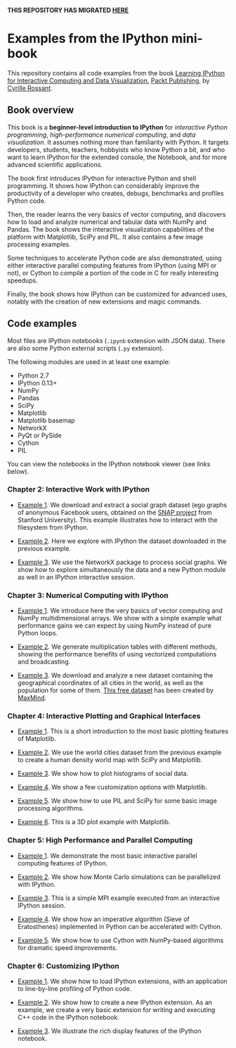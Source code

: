 **THIS REPOSITORY HAS MIGRATED [HERE](https://github.com/ipython-books/minibook-code)**

Examples from the IPython mini-book
===================================

This repository contains all code examples from the book [Learning IPython for Interactive Computing and Data Visualization](http://www.packtpub.com/learning-ipython-for-interactive-computing-and-data-visualization/book), [Packt Publishing](http://www.packtpub.com), by [Cyrille Rossant](http://cyrille.rossant.net).


Book overview
-------------

This book is a **beginner-level introduction to IPython** for *interactive Python programming*, *high-performance numerical computing*, and *data visualization*. It assumes nothing more than familiarity with Python. It targets developers, students, teachers, hobbyists who know Python a bit, and who want to learn IPython for the extended console, the Notebook, and for more advanced scientific applications.

The book first introduces IPython for interactive Python and shell programming. It shows how IPython can considerably improve the productivity of a developer who creates, debugs, benchmarks and profiles Python code.

Then, the reader learns the very basics of vector computing, and discovers how to load and analyze numerical and tabular data with NumPy and Pandas. The book shows the interactive visualization capabilities of the platform with Matplotlib, SciPy and PIL. It also contains a few image processing examples.

Some techniques to accelerate Python code are also demonstrated, using either interactive parallel computing features from IPython (using MPI or not), or Cython to compile a portion of the code in C for really interesting speedups.

Finally, the book shows how IPython can be customized for advanced uses, notably with the creation of new extensions and magic commands.


Code examples
-------------

Most files are IPython notebooks (`.ipynb` extension with JSON data). There are also some Python external scripts (`.py` extension).

The following modules are used in at least one example:

  * Python 2.7
  * IPython 0.13+
  * NumPy
  * Pandas
  * SciPy
  * Matplotlib
  * Matplotlib basemap
  * NetworkX
  * PyQt or PySide
  * Cython
  * PIL

You can view the notebooks in the IPython notebook viewer (see links below).


### Chapter 2: Interactive Work with IPython

  * [Example 1](http://nbviewer.ipython.org/url/raw.github.com/rossant/ipython-minibook/master/chapter2/201-facebook-data-download.ipynb). We download and extract a social graph dataset (ego graphs of anonymous Facebook users, obtained on the [SNAP project](http://snap.stanford.edu/data/) from Stanford University). This example illustrates how to interact with the filesystem from IPython.
  
  * [Example 2](http://nbviewer.ipython.org/url/raw.github.com/rossant/ipython-minibook/master/chapter2/202-facebook-data-explore.ipynb). Here we explore with IPython the dataset downloaded in the previous example.
  
  * [Example 3](http://nbviewer.ipython.org/url/raw.github.com/rossant/ipython-minibook/master/chapter2/203-networkx.ipynb). We use the NetworkX package to process social graphs. We show how to explore simultaneously the data and a new Python module as well in an IPython interactive session.


### Chapter 3: Numerical Computing with IPython

  * [Example 1](http://nbviewer.ipython.org/url/raw.github.com/rossant/ipython-minibook/master/chapter3/301-vector-computations.ipynb). We introduce here the very basics of vector computing and NumPy multidimensional arrays. We show with a simple example what performance gains we can expect by using NumPy instead of pure Python loops.
  
  * [Example 2](http://nbviewer.ipython.org/url/raw.github.com/rossant/ipython-minibook/master/chapter3/302-multiplication-tables.ipynb). We generate multiplication tables with different methods, showing the performance benefits of using vectorized computations and broadcasting.
  
  * [Example 3](http://nbviewer.ipython.org/url/raw.github.com/rossant/ipython-minibook/master/chapter3/303-cities-data-explore.ipynb). We download and analyze a new dataset containing the geographical coordinates of all cities in the world, as well as the population for some of them. [This free dataset](http://www.maxmind.com/en/worldcities) has been created by [MaxMind](http://www.maxmind.com/).


### Chapter 4: Interactive Plotting and Graphical Interfaces

  * [Example 1](http://nbviewer.ipython.org/url/raw.github.com/rossant/ipython-minibook/master/chapter4/401-matplotlib-intro.ipynb). This is a short introduction to the most basic plotting features of Matplotlib.
  
  * [Example 2](http://nbviewer.ipython.org/url/raw.github.com/rossant/ipython-minibook/master/chapter4/402-world-map.ipynb). We use the world cities dataset from the previous example to create a human density world map with SciPy and Matplotlib.
  
  * [Example 3](http://nbviewer.ipython.org/url/raw.github.com/rossant/ipython-minibook/master/chapter4/403-histograms.ipynb). We show how to plot histograms of social data.
  
  * [Example 4](http://nbviewer.ipython.org/url/raw.github.com/rossant/ipython-minibook/master/chapter4/404-customization.ipynb). We show a few customization options with Matplotlib.
  
  * [Example 5](http://nbviewer.ipython.org/url/raw.github.com/rossant/ipython-minibook/master/chapter4/405-image-processing.ipynb). We show how to use PIL and SciPy for some basic image processing algorithms.
  
  * [Example 6](http://nbviewer.ipython.org/url/raw.github.com/rossant/ipython-minibook/master/chapter4/406-plot3d.ipynb). This is a 3D plot example with Matplotlib.


### Chapter 5: High Performance and Parallel Computing

  * [Example 1](http://nbviewer.ipython.org/url/raw.github.com/rossant/ipython-minibook/master/chapter5/501-parallel-computing.ipynb). We demonstrate the most basic interactive parallel computing features of IPython.
  
  * [Example 2](http://nbviewer.ipython.org/url/raw.github.com/rossant/ipython-minibook/master/chapter5/502-monte-carlo.ipynb). We show how Monte Carlo simulations can be parallelized with IPython.
  
  * [Example 3](http://nbviewer.ipython.org/url/raw.github.com/rossant/ipython-minibook/master/chapter5/503-mpi.ipynb). This is a simple MPI example executed from an interactive IPython session.
  
  * [Example 4](http://nbviewer.ipython.org/url/raw.github.com/rossant/ipython-minibook/master/chapter5/504-cython-eratosthenes.ipynb). We show how an imperative algorithm (Sieve of Eratosthenes) implemented in Python can be accelerated with Cython.
  
  * [Example 5](http://nbviewer.ipython.org/url/raw.github.com/rossant/ipython-minibook/master/chapter5/505-cython-numpy.ipynb). We show how to use Cython with NumPy-based algorithms for dramatic speed improvements.


### Chapter 6: Customizing IPython

  * [Example 1](http://nbviewer.ipython.org/url/raw.github.com/rossant/ipython-minibook/master/chapter6/601-lprof.ipynb). We show how to load IPython extensions, with an application to line-by-line profiling of Python code.
  
  * [Example 2](http://nbviewer.ipython.org/url/raw.github.com/rossant/ipython-minibook/master/chapter6/602-cpp.ipynb). We show how to create a new IPython extension. As an example, we create a very basic extension for writing and executing C++ code in the IPython notebook.
  
  * [Example 3](http://nbviewer.ipython.org/url/raw.github.com/rossant/ipython-minibook/master/chapter6/603-notebook-rich-display.ipynb). We illustrate the rich display features of the IPython notebook.
